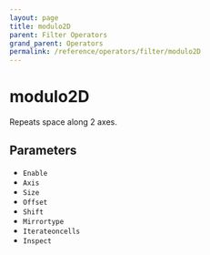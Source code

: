 ```yaml
---
layout: page
title: modulo2D
parent: Filter Operators
grand_parent: Operators
permalink: /reference/operators/filter/modulo2D
---
```


# modulo2D

Repeats space along 2 axes.

## Parameters

* `Enable`
* `Axis`
* `Size`
* `Offset`
* `Shift`
* `Mirrortype`
* `Iterateoncells`
* `Inspect`
